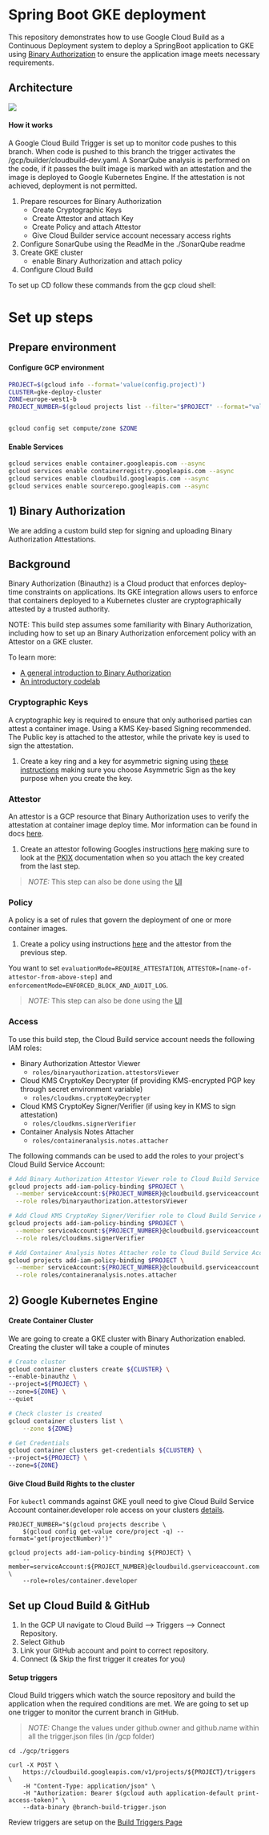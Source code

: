 # Spring Boot GKE deployment

This repository demonstrates how to use Google Cloud Build as a Continuous Deployment system to deploy 
a SpringBoot application to GKE using [Binary Authorization](https://cloud.google.com/binary-authorization/docs) 
to ensure the application image meets necessary requirements.

## Architecture

![](./media/arch.png)

#### How it works
A Google Cloud Build Trigger is set up to monitor code pushes to this branch. When code is pushed to this branch the
trigger activates the /gcp/builder/cloudbuild-dev.yaml. A SonarQube analysis is performed on the code, if it passes 
the built image is marked with an attestation and the image is deployed to Google Kubernetes Engine. If the attestation
is not achieved, deployment is not permitted.

1. Prepare resources for Binary Authorization
    - Create Cryptographic Keys
    - Create Attestor and attach Key
    - Create Policy and attach Attestor
    - Give Cloud Builder service account necessary access rights
2. Configure SonarQube using the ReadMe in the ./SonarQube readme 
3. Create GKE cluster
    - enable Binary Authorization and attach policy
4. Configure Cloud Build  

To set up CD follow these commands from the gcp cloud shell:

# Set up steps

## Prepare environment

#### Configure GCP environment

```bash
PROJECT=$(gcloud info --format='value(config.project)')
CLUSTER=gke-deploy-cluster
ZONE=europe-west1-b
PROJECT_NUMBER=$(gcloud projects list --filter="$PROJECT" --format="value(PROJECT_NUMBER)")


gcloud config set compute/zone $ZONE
```

#### Enable Services
```bash
gcloud services enable container.googleapis.com --async
gcloud services enable containerregistry.googleapis.com --async
gcloud services enable cloudbuild.googleapis.com --async
gcloud services enable sourcerepo.googleapis.com --async
```

## 1) Binary Authorization

We are adding a custom build step for signing and uploading Binary Authorization Attestations.

## Background

Binary Authorization (Binauthz) is a Cloud product that enforces deploy-time constraints on applications. 
Its GKE integration allows users to enforce that containers deployed to a Kubernetes cluster are 
cryptographically attested by a trusted authority.

NOTE: This build step assumes some familiarity with Binary Authorization, including how to set up an 
Binary Authorization enforcement policy with an Attestor on a GKE cluster.

To learn more:

-   [A general introduction to Binary Authorization](https://cloud.google.com/binary-authorization/)
-   [An introductory codelab](https://codelabs.developers.google.com/codelabs/cloud-binauthz-intro/index.html#0)

### Cryptographic Keys

A cryptographic key is required to ensure that only authorised parties can attest a container image.
Using a KMS Key-based Signing recommended. The Public key is attached to the attestor, while the private 
key is used to sign the attestation. 

1.  Create a key ring and a key for asymmetric signing using
    [these instructions](https://cloud.google.com/kms/docs/creating-asymmetric-keys#create_an_asymmetric_signing_keys) 
    making sure you choose Asymmetric Sign as the key purpose when you create the key.


### Attestor

An attestor is a GCP resource that Binary Authorization uses to verify the attestation at container image deploy time.
Mor information can be found in docs [here](https://cloud.google.com/binary-authorization/docs/key-concepts#attestors).

1.  Create an attestor following Googles instructions 
    [here](https://cloud.google.com/binary-authorization/docs/creating-attestors-cli) making sure to look at the 
    [PKIX](https://cloud.google.com/binary-authorization/docs/creating-attestors-cli#pkix-cloud-kms) documentation
    when so you attach the key created from the last step.

> *NOTE:* This step can also be done using the [UI](https://cloud.google.com/binary-authorization/docs/creating-attestors-console)

### Policy

A policy is a set of rules that govern the deployment of one or more container images.

1. Create a policy using instructions [here](https://cloud.google.com/binary-authorization/docs/configuring-policy-cli) 
    and the attestor from the previous step.

You want to set `evaluationMode=REQUIRE_ATTESTATION`, `ATTESTOR=[name-of-attestor-from-above-step]` and 
`enforcementMode=ENFORCED_BLOCK_AND_AUDIT_LOG`.

> *NOTE:* This step can also be done using the [UI](https://cloud.google.com/binary-authorization/docs/configuring-policy-console)

### Access

To use this build step, the Cloud Build service account needs the following IAM roles:

-   Binary Authorization Attestor Viewer
    -   `roles/binaryauthorization.attestorsViewer`
-   Cloud KMS CryptoKey Decrypter (if providing KMS-encrypted PGP key through
    secret environment variable)
    -   `roles/cloudkms.cryptoKeyDecrypter`
-   Cloud KMS CryptoKey Signer/Verifier (if using key in KMS to sign
    attestation)
    -   `roles/cloudkms.signerVerifier`
-   Container Analysis Notes Attacher
    -   `roles/containeranalysis.notes.attacher`

The following commands can be used to add the roles to your project's Cloud Build Service Account:

```bash
# Add Binary Authorization Attestor Viewer role to Cloud Build Service Account
gcloud projects add-iam-policy-binding $PROJECT \
  --member serviceAccount:${PROJECT_NUMBER}@cloudbuild.gserviceaccount.com \
  --role roles/binaryauthorization.attestorsViewer

# Add Cloud KMS CryptoKey Signer/Verifier role to Cloud Build Service Account (KMS-based Signing)
gcloud projects add-iam-policy-binding $PROJECT \
  --member serviceAccount:${PROJECT_NUMBER}@cloudbuild.gserviceaccount.com \
  --role roles/cloudkms.signerVerifier

# Add Container Analysis Notes Attacher role to Cloud Build Service Account
gcloud projects add-iam-policy-binding $PROJECT \
  --member serviceAccount:${PROJECT_NUMBER}@cloudbuild.gserviceaccount.com \
  --role roles/containeranalysis.notes.attacher
```

## 2) Google Kubernetes Engine

#### Create Container Cluster

We are going to create a GKE cluster with Binary Authorization enabled. Creating the cluster
will take a couple of minutes

```bash
# Create cluster
gcloud container clusters create ${CLUSTER} \
--enable-binauthz \
--project=${PROJECT} \
--zone=${ZONE} \
--quiet

# Check cluster is created
gcloud container clusters list \
    --zone ${ZONE}

# Get Credentials
gcloud container clusters get-credentials ${CLUSTER} \
--project=${PROJECT} \
--zone=${ZONE}
```

#### Give Cloud Build Rights to the cluster

For `kubectl` commands against GKE youll need to give Cloud Build Service Account container.developer role access 
on your clusters [details](https://github.com/GoogleCloudPlatform/cloud-builders/tree/master/kubectl).

```
PROJECT_NUMBER="$(gcloud projects describe \
    $(gcloud config get-value core/project -q) --format='get(projectNumber)')"

gcloud projects add-iam-policy-binding ${PROJECT} \
    --member=serviceAccount:${PROJECT_NUMBER}@cloudbuild.gserviceaccount.com \
    --role=roles/container.developer

```

## Set up Cloud Build & GitHub

1. In the GCP UI navigate to Cloud Build --> Triggers --> Connect Repository.
2. Select Github 
3. Link your GitHub account and point to correct repository.
4. Connect (& Skip the first trigger it creates for you)

#### Setup triggers
Cloud Build triggers which watch the source repository and build the application when the required conditions
are met. We are going to set up one trigger to monitor the current branch in GitHub. 

> *NOTE:* Change the values under github.owner and github.name within all the trigger.json files (in /gcp folder)
```
cd ./gcp/triggers

curl -X POST \
    https://cloudbuild.googleapis.com/v1/projects/${PROJECT}/triggers \
    -H "Content-Type: application/json" \
    -H "Authorization: Bearer $(gcloud auth application-default print-access-token)" \
    --data-binary @branch-build-trigger.json
```

Review triggers are setup on the [Build Triggers Page](https://console.cloud.google.com/gcr/triggers) 


